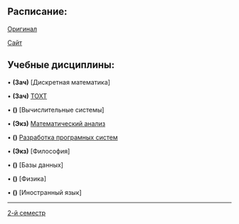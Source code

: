 ## Расписание:

[Оригинал](https://github.com/DMN902/SpbGTI/blob/main/File/2%20курс%204%20ф-т.jpg)

[Сайт](https://smart-timetable.app/share.html?code=YW11Y833)

## Учебные дисциплины:

• **(Зач)** [Дискретная математика]

• **(Зач)** [ТОХТ](https://github.com/DMN902/SpbGTI/blob/main/Subjects/3sem/OHT.md)

• **()** [Вычислительные системы]

• **(Экз)** [Математический анализ](https://github.com/DMN902/SpbGTI/blob/main/Предметы/Math.md)

• **()** [Разработка програмных систем](https://github.com/DMN902/SpbGTI/blob/main/Subjects/3sem/RPS.md)

• **(Экз)** [Философия]

• **()** [Базы данных]

• **()** [Физика]

• **()** [Иностранный язык]

**************

[2-й семестр](https://github.com/DMN902/SpbGTI/blob/main/Subjects/archive.md)
